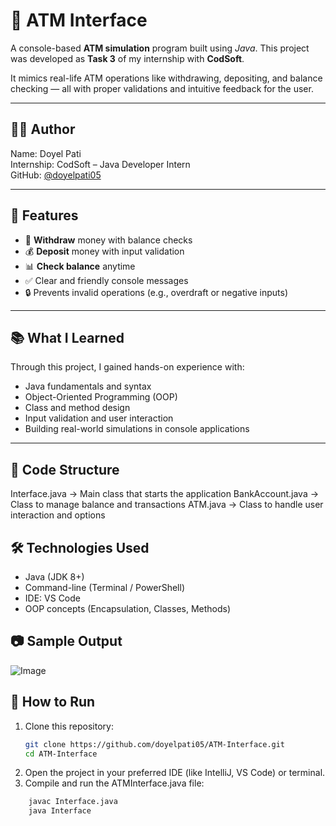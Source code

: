 # 🏧 ATM Interface

A console-based **ATM simulation** program built using *Java*. This project was developed as **Task 3** of my internship with **CodSoft**.

It mimics real-life ATM operations like withdrawing, depositing, and balance checking — all with proper validations and intuitive feedback for the user.

---
## 👩‍💻 Author
Name: Doyel Pati<br>
Internship: CodSoft – Java Developer Intern<br>
GitHub: [@doyelpati05](https://github.com/doyelpati05)

---

## 🚀 Features

- 💸 **Withdraw** money with balance checks
- 💰 **Deposit** money with input validation
- 📊 **Check balance** anytime
- ✅ Clear and friendly console messages
- 🔒 Prevents invalid operations (e.g., overdraft or negative inputs)

---

## 📚 What I Learned

Through this project, I gained hands-on experience with:
- Java fundamentals and syntax
- Object-Oriented Programming (OOP)
- Class and method design
- Input validation and user interaction
- Building real-world simulations in console applications

---

## 🧠 Code Structure

Interface.java       → Main class that starts the application
BankAccount.java        → Class to manage balance and transactions
ATM.java                → Class to handle user interaction and options

## 🛠️ Technologies Used

- Java (JDK 8+)
- Command-line (Terminal / PowerShell)
- IDE: VS Code 
- OOP concepts (Encapsulation, Classes, Methods)

## 📷 Sample Output

![Image](https://github.com/user-attachments/assets/32b3555a-e5e3-442c-b5d1-6c5b082b3733)


## 🚀 How to Run

1. Clone this repository:
   ```bash
   git clone https://github.com/doyelpati05/ATM-Interface.git
   cd ATM-Interface
2. Open the project in your preferred IDE (like IntelliJ, VS Code) or terminal.<br>
3. Compile and run the ATMInterface.java file:<br>
```bash
    javac Interface.java
    java Interface
